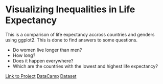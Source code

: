 
# Visualizing Inequalities in Life Expectancy
This is a comparison of life expectancy accross countries and genders using ggplot2. This is done to find answers to some questions.

 - Do women live longer than men?
 - How long?
 - Does it happen everywhere?
 - Which are the countries with the lowest and highest life expectancy?

[Link to Project](https://github.com/emuhsina/life_expectancy/blob/master/notebook.ipynb)
[DataCamp](https://www.datacamp.com/projects/166)
[Dataset](http://data.un.org/Data.aspx?d=GenderStat&f=inID:37&c=1,2,3,4,5,6&s=crEngName:asc,sgvEngName:asc,timeEngName:desc&v=1)

